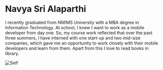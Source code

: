 # Navya Sri Alaparthi

I recently graduated from NMIMS University with a MBA degree in Information Technology. At school, I knew I want to work as a mobile developer from day one. So, my course work reflected that over the past three summers, I have interned with one start-up and two mid-size companies, which gave me an opportunity to work closely with their mobile developers and learn from them. Apart from this I love to read books in library.

![Self](Desktop/Self.jpeg)

